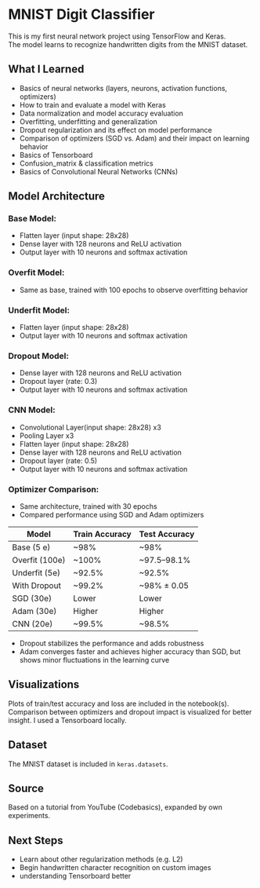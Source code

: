# MNIST Digit Classifier

This is my first neural network project using TensorFlow and Keras.  
The model learns to recognize handwritten digits from the MNIST dataset.

## What I Learned

- Basics of neural networks (layers, neurons, activation functions, optimizers)
- How to train and evaluate a model with Keras
- Data normalization and model accuracy evaluation
- Overfitting, underfitting and generalization
- Dropout regularization and its effect on model performance
- Comparison of optimizers (SGD vs. Adam) and their impact on learning behavior
- Basics of Tensorboard
- Confusion_matrix & classification metrics
- Basics of Convolutional Neural Networks (CNNs)

## Model Architecture

### Base Model:

- Flatten layer (input shape: 28x28)
- Dense layer with 128 neurons and ReLU activation
- Output layer with 10 neurons and softmax activation

### Overfit Model:

- Same as base, trained with 100 epochs to observe overfitting behavior

### Underfit Model:

- Flatten layer (input shape: 28x28)
- Output layer with 10 neurons and softmax activation

### Dropout Model:

- Dense layer with 128 neurons and ReLU activation
- Dropout layer (rate: 0.3)
- Output layer with 10 neurons and softmax activation

### CNN Model:

- Convolutional Layer(input shape: 28x28) x3
- Pooling Layer x3
- Flatten layer (input shape: 28x28)
- Dense layer with 128 neurons and ReLU activation
- Dropout layer (rate: 0.5)
- Output layer with 10 neurons and softmax activation

### Optimizer Comparison:

- Same architecture, trained with 30 epochs
- Compared performance using SGD and Adam optimizers

| Model          | Train Accuracy | Test Accuracy |
| -------------- | -------------- | ------------- |
| Base (5 e)     | ~98%           | ~98%          |
| Overfit (100e) | ~100%          | ~97.5–98.1%   |
| Underfit (5e)  | ~92.5%         | ~92.5%        |
| With Dropout   | ~99.2%         | ~98% ± 0.05   |
| SGD (30e)      | Lower          | Lower         |
| Adam (30e)     | Higher         | Higher        |
| CNN (20e)      | ~99.5%         | ~98.5%        |

- Dropout stabilizes the performance and adds robustness
- Adam converges faster and achieves higher accuracy than SGD, but shows minor fluctuations in the learning curve

## Visualizations

Plots of train/test accuracy and loss are included in the notebook(s).  
Comparison between optimizers and dropout impact is visualized for better insight.
I used a Tensorboard locally.

## Dataset

The MNIST dataset is included in `keras.datasets`.

## Source

Based on a tutorial from YouTube (Codebasics), expanded by own experiments.

## Next Steps

- Learn about other regularization methods (e.g. L2)
- Begin handwritten character recognition on custom images
- understanding Tensorboard better
